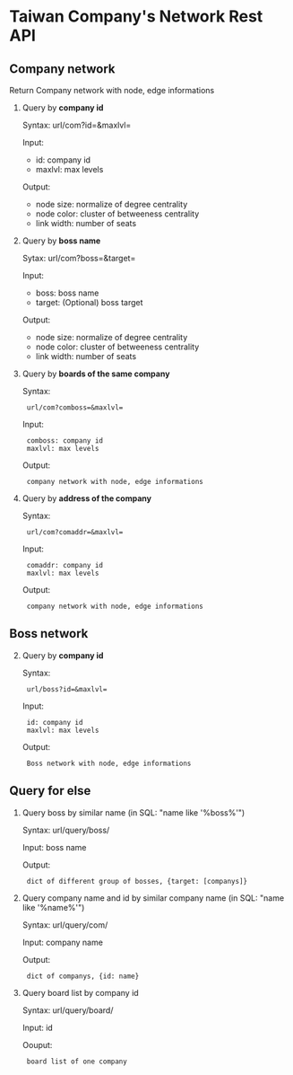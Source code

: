 # Taiwan Company's Network Rest API

## Company network

Return Company network with node, edge informations

1. Query by **company id**

    Syntax: url/com?id=&maxlvl=

    Input:

    * id: company id
    * maxlvl: max levels

    Output:

    * node size: normalize of degree centrality
    * node color: cluster of betweeness centrality
    * link width: number of seats


2. Query by **boss name**

    Sytax: url/com?boss=&target=

    Input:

    * boss: boss name
    * target: (Optional) boss target

    Output:

    * node size: normalize of degree centrality
    * node color: cluster of betweeness centrality
    * link width: number of seats


3. Query by **boards of the same company**

    Syntax:

        url/com?comboss=&maxlvl=

    Input:

        comboss: company id
        maxlvl: max levels

    Output:

        company network with node, edge informations


5. Query by **address of the company**

    Syntax:

        url/com?comaddr=&maxlvl=

    Input:

        comaddr: company id
        maxlvl: max levels

    Output:

        company network with node, edge informations


## Boss network

2. Query by **company id**

    Syntax:

        url/boss?id=&maxlvl=

    Input:

        id: company id
        maxlvl: max levels

    Output:

        Boss network with node, edge informations


## Query for else

1. Query boss by similar name (in SQL: "name like '%boss%'")

    Syntax: url/query/boss/<boss name>

    Input: boss name

    Output:

        dict of different group of bosses, {target: [companys]}


2. Query company name and id by similar company name (in SQL: "name like '%name%'")

    Syntax: url/query/com/<company name>

    Input: company name

    Output:

        dict of companys, {id: name}


3. Query board list by company id

    Syntax: url/query/board/<id>

    Input: id

    Oouput:

        board list of one company

